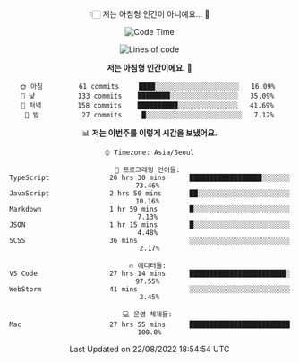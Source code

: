<div align='center'>
 
👇🏻 저는 아침형 인간이 아니예요... 🙊
 
<!--START_SECTION:waka-->
![Code Time](http://img.shields.io/badge/Code%20Time-1%2C781%20hrs%2013%20mins-blue)

![Lines of code](https://img.shields.io/badge/%EC%A0%80%EB%8A%94%20%EC%97%AC%ED%83%9C%EA%B9%8C%EC%A7%80%20-270%20Thousand%20%EC%A4%84%EC%9D%98%20%EC%BD%94%EB%93%9C%EB%A5%BC%20%EC%9E%91%EC%84%B1%ED%96%88%EC%96%B4%EC%9A%94.-blue)

**저는 아침형 인간이에요. 🐤** 

```text
🌞 아침         61 commits     ████░░░░░░░░░░░░░░░░░░░░░   16.09% 
🌆 낮　         133 commits    ████████░░░░░░░░░░░░░░░░░   35.09% 
🌃 저녁         158 commits    ██████████░░░░░░░░░░░░░░░   41.69% 
🌙 밤　         27 commits     █░░░░░░░░░░░░░░░░░░░░░░░░   7.12%

```


📊 **저는 이번주를 이렇게 시간을 보냈어요.** 

```text
⌚︎ Timezone: Asia/Seoul

💬 프로그래밍 언어들: 
TypeScript               20 hrs 30 mins      ██████████████████░░░░░░░   73.46% 
JavaScript               2 hrs 50 mins       ██░░░░░░░░░░░░░░░░░░░░░░░   10.16% 
Markdown                 1 hr 59 mins        █░░░░░░░░░░░░░░░░░░░░░░░░   7.13% 
JSON                     1 hr 15 mins        █░░░░░░░░░░░░░░░░░░░░░░░░   4.48% 
SCSS                     36 mins             ░░░░░░░░░░░░░░░░░░░░░░░░░   2.17%

🔥 에디터들: 
VS Code                  27 hrs 14 mins      ████████████████████████░   97.55% 
WebStorm                 41 mins             ░░░░░░░░░░░░░░░░░░░░░░░░░   2.45%

💻 운영 체제들: 
Mac                      27 hrs 55 mins      █████████████████████████   100.0%

```


 Last Updated on 22/08/2022 18:54:54 UTC
<!--END_SECTION:waka-->
 </div>
<!---
Emewjin/Emewjin is a ✨ special ✨ repository because its `README.md` (this file) appears on your GitHub profile.
You can click the Preview link to take a look at your changes.
--->
